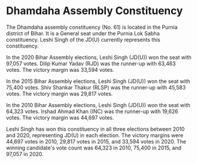 # Dhamdaha Assembly Constituency

The Dhamdaha assembly constituency (No. 61) is located in the Purnia district of Bihar. It is a General seat under the Purnia Lok Sabha constituency. Leshi Singh of the JD(U) currently represents this constituency.

In the 2020 Bihar Assembly elections, Leshi Singh (JD(U)) won the seat with 97,057 votes. Dilip Kumar Yadav (RJD) was the runner-up with 63,463 votes. The victory margin was 33,594 votes.

In the 2015 Bihar Assembly elections, Leshi Singh (JD(U)) won the seat with 75,400 votes. Shiv Shankar Thakur (RLSP) was the runner-up with 45,583 votes. The victory margin was 29,817 votes.

In the 2010 Bihar Assembly elections, Leshi Singh (JD(U)) won the seat with 64,323 votes. Irshad Ahmad Khan (INC) was the runner-up with 19,626 votes. The victory margin was 44,697 votes.

Leshi Singh has won this constituency in all three elections between 2010 and 2020, representing JD(U) in each election. The victory margins were 44,697 votes in 2010, 29,817 votes in 2015, and 33,594 votes in 2020. The winning candidate's vote count was 64,323 in 2010, 75,400 in 2015, and 97,057 in 2020.
